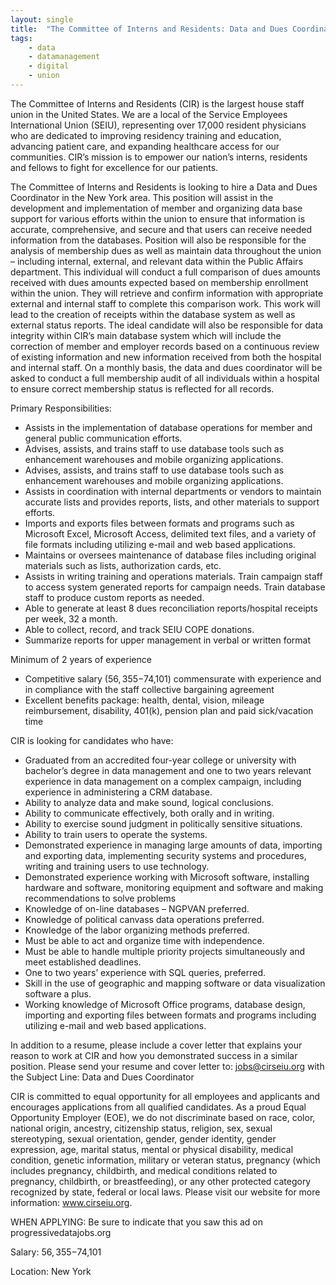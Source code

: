 ```yaml
---
layout: single
title:  "The Committee of Interns and Residents: Data and Dues Coordinator"
tags: 
    - data
    - datamanagement
    - digital
    - union
---
```

The Committee of Interns and Residents (CIR) is the largest house staff union in the United States. We are a local of the Service Employees International Union (SEIU), representing over 17,000 resident physicians who are dedicated to improving residency training and education, advancing patient care, and expanding healthcare access for our communities. CIR’s mission is to empower our nation’s interns, residents and fellows to fight for excellence for our patients.

The Committee of Interns and Residents is looking to hire a Data and Dues Coordinator in the New York area. This position will assist in the development and implementation of member and organizing data base support for various efforts within the union to ensure that information is accurate, comprehensive, and secure and that users can receive needed information from the databases. Position will also be responsible for the analysis of membership dues as well as maintain data throughout the union – including internal, external, and relevant data within the Public Affairs department. This individual will conduct a full comparison of dues amounts received with dues amounts expected based on membership enrollment within the union. They will retrieve and confirm information with appropriate external and internal staff to complete this comparison work. This work will lead to the creation of receipts within the database system as well as external status reports. The ideal candidate will also be responsible for data integrity within CIR’s main database system which will include the correction of member and employer records based on a continuous review of existing information and new information received from both the hospital and internal staff. On a monthly basis, the data and dues coordinator will be asked to conduct a full membership audit of all individuals within a hospital to ensure correct membership status is reflected for all records.

Primary Responsibilities:
* Assists in the implementation of database operations for member and general public communication efforts.
* Advises, assists, and trains staff to use database tools such as enhancement warehouses and mobile organizing applications.
* Advises, assists, and trains staff to use database tools such as enhancement warehouses and mobile organizing applications.
* Assists in coordination with internal departments or vendors to maintain accurate lists and provides reports, lists, and other materials to support efforts.
* Imports and exports files between formats and programs such as Microsoft Excel, Microsoft Access, delimited text files, and a variety of file formats including utilizing e-mail and web based applications.
* Maintains or oversees maintenance of database files including original materials such as lists, authorization cards, etc.
* Assists in writing training and operations materials. Train campaign staff to access system generated reports for campaign needs. Train database staff to produce custom reports as needed.
* Able to generate at least 8 dues reconciliation reports/hospital receipts per week, 32 a month.
* Able to collect, record, and track SEIU COPE donations.
* Summarize reports for upper management in verbal or written format

Minimum of 2 years of experience
* Competitive salary ($56,355-$74,101) commensurate with experience and in compliance with the staff collective bargaining agreement
* Excellent benefits package: health, dental, vision, mileage reimbursement, disability, 401(k), pension plan and paid sick/vacation time

CIR is looking for candidates who have:
* Graduated from an accredited four-year college or university with bachelor’s degree in data management and one to two years relevant experience in data management on a complex campaign, including experience in administering a CRM database.
* Ability to analyze data and make sound, logical conclusions.
* Ability to communicate effectively, both orally and in writing.
* Ability to exercise sound judgment in politically sensitive situations.
* Ability to train users to operate the systems.
* Demonstrated experience in managing large amounts of data, importing and exporting data, implementing security systems and procedures, writing and training users to use technology.
* Demonstrated experience working with Microsoft software, installing hardware and software, monitoring equipment and software and making recommendations to solve problems
* Knowledge of on-line databases – NGPVAN preferred.
* Knowledge of political canvass data operations preferred.
* Knowledge of the labor organizing methods preferred.
* Must be able to act and organize time with independence.
* Must be able to handle multiple priority projects simultaneously and meet established deadlines.
* One to two years’ experience with SQL queries, preferred.
* Skill in the use of geographic and mapping software or data visualization software a plus.
* Working knowledge of Microsoft Office programs, database design, importing and exporting files between formats and programs including utilizing e-mail and web based applications.

In addition to a resume, please include a cover letter that explains your reason to work at CIR and how you demonstrated success in a similar position. Please send your resume and cover letter to: jobs@cirseiu.org with the Subject Line: Data and Dues Coordinator

CIR is committed to equal opportunity for all employees and applicants and encourages applications from all qualified candidates. As a proud Equal Opportunity Employer (EOE), we do not discriminate based on race, color, national origin, ancestry, citizenship status, religion, sex, sexual stereotyping, sexual orientation, gender, gender identity, gender expression, age, marital status, mental or physical disability, medical condition, genetic information, military or veteran status, pregnancy (which includes pregnancy, childbirth, and medical conditions related to pregnancy, childbirth, or breastfeeding), or any other protected category recognized by state, federal or local laws. Please visit our website for more information: www.cirseiu.org.

WHEN APPLYING: Be sure to indicate that you saw this ad on progressivedatajobs.org

Salary: $56,355-$74,101

Location: New York
